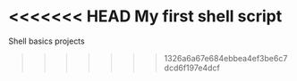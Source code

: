 <<<<<<< HEAD
My first shell script
=======
Shell basics projects 
>>>>>>> 1326a6a67e684ebbea4ef3be6c7dcd6f197e4dcf
